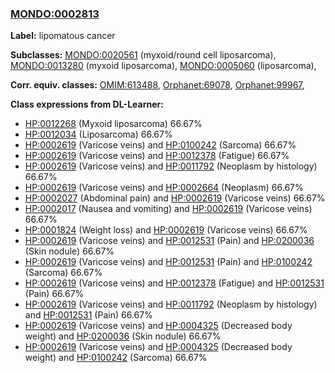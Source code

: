 
### [MONDO:0002813](http://purl.obolibrary.org/obo/MONDO_0002813)
**Label:** lipomatous cancer

**Subclasses:** [MONDO:0020561](http://purl.obolibrary.org/obo/MONDO_0020561) (myxoid/round cell liposarcoma), [MONDO:0013280](http://purl.obolibrary.org/obo/MONDO_0013280) (myxoid liposarcoma), [MONDO:0005060](http://purl.obolibrary.org/obo/MONDO_0005060) (liposarcoma), 

**Corr. equiv. classes:** [OMIM:613488](http://purl.obolibrary.org/obo/OMIM_613488), [Orphanet:69078](http://www.orpha.net/ORDO/Orphanet_69078), [Orphanet:99967](http://www.orpha.net/ORDO/Orphanet_99967), 

**Class expressions from DL-Learner:**

- [HP:0012268](http://purl.obolibrary.org/obo/HP_0012268) (Myxoid liposarcoma) 66.67%
- [HP:0012034](http://purl.obolibrary.org/obo/HP_0012034) (Liposarcoma) 66.67%
- [HP:0002619](http://purl.obolibrary.org/obo/HP_0002619) (Varicose veins) and [HP:0100242](http://purl.obolibrary.org/obo/HP_0100242) (Sarcoma) 66.67%
- [HP:0002619](http://purl.obolibrary.org/obo/HP_0002619) (Varicose veins) and [HP:0012378](http://purl.obolibrary.org/obo/HP_0012378) (Fatigue) 66.67%
- [HP:0002619](http://purl.obolibrary.org/obo/HP_0002619) (Varicose veins) and [HP:0011792](http://purl.obolibrary.org/obo/HP_0011792) (Neoplasm by histology) 66.67%
- [HP:0002619](http://purl.obolibrary.org/obo/HP_0002619) (Varicose veins) and [HP:0002664](http://purl.obolibrary.org/obo/HP_0002664) (Neoplasm) 66.67%
- [HP:0002027](http://purl.obolibrary.org/obo/HP_0002027) (Abdominal pain) and [HP:0002619](http://purl.obolibrary.org/obo/HP_0002619) (Varicose veins) 66.67%
- [HP:0002017](http://purl.obolibrary.org/obo/HP_0002017) (Nausea and vomiting) and [HP:0002619](http://purl.obolibrary.org/obo/HP_0002619) (Varicose veins) 66.67%
- [HP:0001824](http://purl.obolibrary.org/obo/HP_0001824) (Weight loss) and [HP:0002619](http://purl.obolibrary.org/obo/HP_0002619) (Varicose veins) 66.67%
- [HP:0002619](http://purl.obolibrary.org/obo/HP_0002619) (Varicose veins) and [HP:0012531](http://purl.obolibrary.org/obo/HP_0012531) (Pain) and [HP:0200036](http://purl.obolibrary.org/obo/HP_0200036) (Skin nodule) 66.67%
- [HP:0002619](http://purl.obolibrary.org/obo/HP_0002619) (Varicose veins) and [HP:0012531](http://purl.obolibrary.org/obo/HP_0012531) (Pain) and [HP:0100242](http://purl.obolibrary.org/obo/HP_0100242) (Sarcoma) 66.67%
- [HP:0002619](http://purl.obolibrary.org/obo/HP_0002619) (Varicose veins) and [HP:0012378](http://purl.obolibrary.org/obo/HP_0012378) (Fatigue) and [HP:0012531](http://purl.obolibrary.org/obo/HP_0012531) (Pain) 66.67%
- [HP:0002619](http://purl.obolibrary.org/obo/HP_0002619) (Varicose veins) and [HP:0011792](http://purl.obolibrary.org/obo/HP_0011792) (Neoplasm by histology) and [HP:0012531](http://purl.obolibrary.org/obo/HP_0012531) (Pain) 66.67%
- [HP:0002619](http://purl.obolibrary.org/obo/HP_0002619) (Varicose veins) and [HP:0004325](http://purl.obolibrary.org/obo/HP_0004325) (Decreased body weight) and [HP:0200036](http://purl.obolibrary.org/obo/HP_0200036) (Skin nodule) 66.67%
- [HP:0002619](http://purl.obolibrary.org/obo/HP_0002619) (Varicose veins) and [HP:0004325](http://purl.obolibrary.org/obo/HP_0004325) (Decreased body weight) and [HP:0100242](http://purl.obolibrary.org/obo/HP_0100242) (Sarcoma) 66.67%


